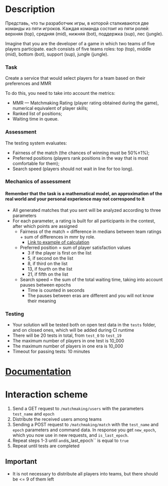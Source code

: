 # Description

Представь, что ты разработчик игры, в которой сталкиваются две команды из пяти игроков. Каждая команда состоит из пяти
ролей: верхняя (top), средняя (mid), нижняя (bot), поддержка (sup), лес (jungle).

Imagine that you are the developer of a game in which two teams of five players participate. each consists of five teams
roles: top (top), middle (mid), bottom (bot), support (sup), jungle (jungle).

### Task

Create a service that would select players for a team based on their preferences and MMR

To do this, you need to take into account the metrics:

- MMR — Matchmaking Rating (player rating obtained during the game), numerical equivalent of player skills;
- Ranked list of positions;
- Waiting time in queue.

### Assessment

The testing system evaluates:

- Fairness of the match (the chances of winning must be 50%±1%);
- Preferred positions (players rank positions in the way that is most comfortable for them);
- Search speed (players should not wait in line for too long).

### Mechanics of assessment

#### Remember that the task is a mathematical model, an approximation of the real world and your personal experience may not correspond to it

- All generated matches that you sent will be analyzed according to three parameters
- For each parameter, a rating is built for all participants in the contest, after which points are assigned
    - Fairness of the match = difference in medians between team ratings + sum of differences in mmr by role.
      - [Link to example of calculation](https://docs.google.com/spreadsheets/d/1dsavn30sd9B6QUk5k4XVJaQLprVCFzV72cCBOjWmtkM/edit?usp=sharing)
    - Preferred position = sum of player satisfaction values
      - 3 if the player is first on the list
      - 5, if second on the list
      - 8, if third on the list
      - 13, if fourth on the list
      - 21, if fifth on the list
    - Search speed = the sum of the total waiting time, taking into account pauses between epochs
      - Time is counted in seconds
      - The pauses between eras are different and you will not know their meaning

### Testing

- Your solution will be tested both on open test data in the `tests` folder, and on closed ones, which will be
  added during CI runtime
- There will be 20 tests in total, from `test_0` to `test_19`
- The maximum number of players in one test is 10_000
- The maximum number of players in one era is 10_000
- Timeout for passing tests: 10 minutes

# [Documentation](docs/docs.md)

# Interaction scheme

1) Send a GET request to `/matchmaking/users` with the parameters `test_name` and `epoch`
2) Distribute the received users among teams
3) Sending a POST request to `/matchmaking/match` with the `test_name` and `epoch` parameters and command data. In response
    you get `new_epoch`, which you now use in new requests, and `is_last_epoch`.
4) Repeat steps 1-3 until ` and `is_last_epoch`` is equal to `true`
5) Repeat until tests are completed

## Important

- It is not necessary to distribute all players into teams, but there should be <= 9 of them left
